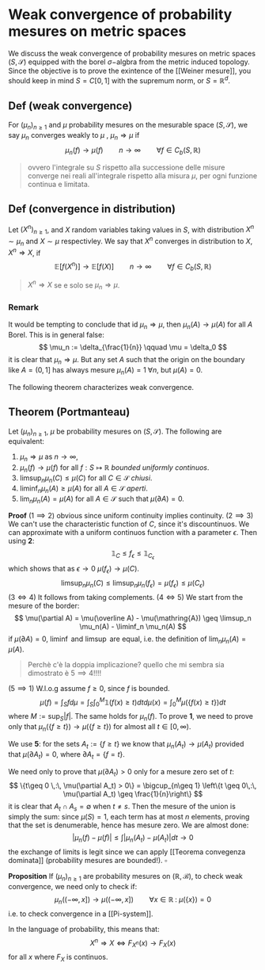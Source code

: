 # Weak convergence of probability mesures on metric spaces

We discuss the weak convergence of probability mesures on metric spaces $(S,\mathcal{S})$ equipped with the borel $\sigma-$algbra from the metric induced topology.
Since the objective is to prove the exintence of the [[Weiner mesure]], you should keep in mind $S=C[0,1]$ with the supremum norm, or $S = \mathbb{R}^d$. 

## Def (weak convergence)

For $(\mu_n)_{n \geq 1}$ and $\mu$ probability mesures on the mesurable space  $(S,\mathcal{S})$, we say $\mu_n$ converges weakly to $\mu$ , $\mu_n \Rightarrow \mu$ if
$$
\mu_n(f)\to \mu(f) \qquad n\to\infty \qquad \forall f \in C_b(S,\mathbb{R})
$$
>ovvero l'integrale su $S$ rispetto alla successione delle misure converge nei reali all'integrale rispetto alla misura $\mu$, per ogni funzione continua e limitata.

## Def (convergence in distribution)
Let $(X^n)_{n\geq 1}$, and $X$ random variables taking values in $S$, with distribution $X^n \sim \mu_n$ and $X \sim \mu$ respectivley. We say that $X^n$ converges in distribution to $X$, $X^n \Rightarrow X$, if
$$
\mathbb{E}[f(X^n)] \to \mathbb{E}[f(X)] \qquad n\to\infty \qquad \forall f \in C_b(S,\mathbb{R})
$$
> $X^n \Rightarrow X$ se e solo se $\mu_n \Rightarrow \mu$.


### Remark
It would be tempting to conclude that id $\mu_n \Rightarrow \mu$, then $\mu_n(A) \to \mu(A)$ for all $A$ Borel. This is in general false:
$$
\mu_n := \delta_{\frac{1}{n}} \qquad \mu = \delta_0
$$
it is clear that $\mu_n \Rightarrow \mu$. But any set $A$ such that the origin on the boundary like $A = (0,1]$ has always mesure $\mu_n(A)=1 \;\forall n$, but $\mu(A)=0$.

The following theorem characterizes weak convergence.
## Theorem (Portmanteau)
Let $(\mu_n)_{n\geq 1}$, $\mu$ be probability mesures on $(S,\mathcal{S})$. The following are equivalent:
1. $\mu_n \Rightarrow \mu$ as $n\to\infty$,
2. $\mu_n(f) \to \mu(f)$ for all $f:S\mapsto \mathbb{R}$ _bounded uniformly continuos_.
3. $\limsup_n \mu_n(C) \leq \mu(C)$ for all $C \in \mathcal{S}$ _chiusi_.
4. $\liminf_n \mu_n(A) \geq \mu(A)$ for all $A \in \mathcal{S}$ _aperti_.
5. $\lim_n \mu_n(A) = \mu(A)$ for all $A \in \mathcal{S}$ such that $\mu(\partial A)=0$.

**Proof**
$(1 \implies 2)$ obvious since uniform continuity implies continuity. 
$(2 \implies 3)$  We can't use the characteristic function of $C$, since it's discountinuos. We can approximate with a uniform continuos function with a parameter $\epsilon$. Then using **2**:
$$
\mathbb{1}_C \leq f_\epsilon \leq \mathbb{1}_{C_\epsilon}
$$
which shows that as $\epsilon \to 0$ $\mu(f_\epsilon) \to \mu(C)$.
$$
\limsup_n \mu_n(C) \leq \limsup_n \mu_n(f_\epsilon) = \mu(f_\epsilon) \leq \mu(C_\epsilon)
$$
$(3 \iff 4)$ It follows from taking complements.
$(4 \iff 5)$ We start from the mesure of the border:
$$
\mu(\partial A) = \mu(\overline A) - \mu(\mathring{A}) \geq \limsup_n \mu_n(A) - \liminf_n \mu_n(A)
$$
if $\mu(\partial A)=0$, $\liminf$ and $\limsup$ are equal, i.e. the definition of $\lim_n \mu_n(A)=\mu(A)$.

> Perchè c'è la doppia implicazione? quello che mi sembra sia dimostrato è $5\implies 4$!!!!

$(5 \implies 1)$ W.l.o.g assume $f \geq 0$, since $f$ is bounded.
$$
\mu(f)= \int_S f d\mu = \int_S \int_0^M \mathbb{1}(f(x) \geq t)dt d\mu(x) = \int_0^M \mu(\{ f(x)\geq t\})dt
$$
where $M:= \sup_S \vert f \vert$. The same holds for $\mu_n(f)$.  To prove **1**, we need to prove only that $\mu_n(\{f \geq t\}) \to \mu(\{f \geq t\})$ for almost all $t \in [0,\infty)$. 

We use **5**: for the sets $A_t := \{f\geq t\}$ we know that $\mu_n(A_t)\to \mu(A_t)$ provided that $\mu(\partial A_t) = 0$, where $\partial A_t = \{f=t\}$.

We need only to prove that $\mu(\partial A_t) >0$ only for a mesure zero set of $t$:
$$
\{t\geq 0 \,:\, \mu(\partial A_t) > 0\} = \bigcup_{n\geq 1} \left\{t \geq 0\,:\, \mu(\partial A_t) \geq \frac{1}{n}\right\}
$$
it is clear that $A_t \cap A_s = \emptyset$ when $t \neq s$. Then the mesure of the union is simply the sum: since $\mu(S)=1$, each term has at most $n$ elements, proving that the set is denumerable, hence has mesure zero. 
We are almost done:
$$
\vert \mu_n(f)-\mu(f)\vert \leq \int \vert \mu_n(A_t)-\mu(A_t)\vert
 dt \to 0$$
the exchange of limits is legit since we can apply [[Teorema convegenza dominata]] (probability mesures are bounded!). $\square$

**Proposition**
If $(\mu_n)_{n\geq 1}$ are probability mesures on $(\mathbb{R}, \mathcal{B})$, to check weak convergence, we need only to check if:
$$
\mu_n((-\infty, x]) \to \mu((-\infty, x]) \qquad \forall x \in \mathbb{R} \;:\; \mu(\{x\})=0
$$
i.e. to check convergence in a [[Pi-system]]. 

In the language of probability, this means that:
$$
X^n \Rightarrow X \iff F_{X^n}(x)\to F_X(x)
$$
for all $x$ where $F_X$ is continuos.




